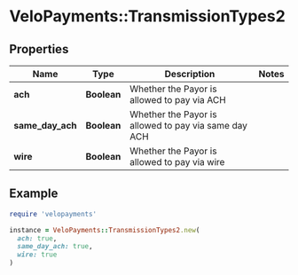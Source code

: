# VeloPayments::TransmissionTypes2

## Properties

| Name | Type | Description | Notes |
| ---- | ---- | ----------- | ----- |
| **ach** | **Boolean** | Whether the Payor is allowed to pay via ACH |  |
| **same_day_ach** | **Boolean** | Whether the Payor is allowed to pay via same day ACH |  |
| **wire** | **Boolean** | Whether the Payor is allowed to pay via wire |  |

## Example

```ruby
require 'velopayments'

instance = VeloPayments::TransmissionTypes2.new(
  ach: true,
  same_day_ach: true,
  wire: true
)
```


